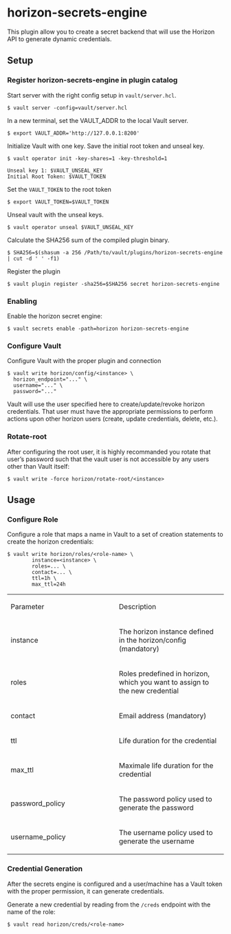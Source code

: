 # horizon-secrets-engine

This plugin allow you to create a secret backend that will use the Horizon API to generate dynamic credentials.

## Setup

### Register horizon-secrets-engine in plugin catalog

Start server with the right config setup in `vault/server.hcl`.

    $ vault server -config=vault/server.hcl

In a new terminal, set the VAULT\_ADDR to the local Vault server.

    $ export VAULT_ADDR='http://127.0.0.1:8200'

Initialize Vault with one key. Save the initial root token and unseal
key.

    $ vault operator init -key-shares=1 -key-threshold=1

    Unseal key 1: $VAULT_UNSEAL_KEY
    Initial Root Token: $VAULT_TOKEN

Set the `VAULT_TOKEN` to the root token

    $ export VAULT_TOKEN=$VAULT_TOKEN

Unseal vault with the unseal keys.

    $ vault operator unseal $VAULT_UNSEAL_KEY

Calculate the SHA256 sum of the compiled plugin binary.

    $ SHA256=$(shasum -a 256 /Path/to/vault/plugins/horizon-secrets-engine | cut -d ' ' -f1)

Register the plugin

    $ vault plugin register -sha256=$SHA256 secret horizon-secrets-engine

### Enabling

Enable the horizon secret engine:

    $ vault secrets enable -path=horizon horizon-secrets-engine

### Configure Vault

Configure Vault with the proper plugin and connection

    $ vault write horizon/config/<instance> \
      horizon_endpoint="..." \
      username="..." \
      password="..."

Vault will use the user specified here to create/update/revoke horizon
credentials. That user must have the appropriate permissions to perform
actions upon other horizon users (create, update credentials, delete,
etc.).

### Rotate-root

After configuring the root user, it is highly recommanded you rotate
that user’s password such that the vault user is not accessible by any
users other than Vault itself:

    $ vault write -force horizon/rotate-root/<instance>


## Usage 

### Configure Role

Configure a role that maps a name in Vault to a set of creation
statements to create the horizon credentials:

    $ vault write horizon/roles/<role-name> \
            instance=<instance> \
            roles=... \
            contact=... \
            ttl=1h \
            max_ttl=24h

<table>
<colgroup>
<col style="width: 50%" />
<col style="width: 50%" />
</colgroup>
<tbody>
<tr class="odd">
<td style="text-align: left;"><p>Parameter</p></td>
<td style="text-align: left;"><p>Description</p></td>
</tr>
<tr class="even">
<td style="text-align: left;"><p>instance</p></td>
<td style="text-align: left;"><p>The horizon instance defined in the
horizon/config (mandatory)</p></td>
</tr>
<tr class="odd">
<td style="text-align: left;"><p>roles</p></td>
<td style="text-align: left;"><p>Roles predefined in horizon, which you
want to assign to the new credential</p></td>
</tr>
<tr class="even">
<td style="text-align: left;"><p>contact</p></td>
<td style="text-align: left;"><p>Email address (mandatory)</p></td>
</tr>
<tr class="odd">
<td style="text-align: left;"><p>ttl</p></td>
<td style="text-align: left;"><p>Life duration for the
credential</p></td>
</tr>
<tr class="even">
<td style="text-align: left;"><p>max_ttl</p></td>
<td style="text-align: left;"><p>Maximale life duration for the
credential</p></td>
</tr>
<tr class="odd">
<td style="text-align: left;"><p>password_policy</p></td>
<td style="text-align: left;"><p>The password policy used to generate
the password</p></td>
</tr>
<tr class="even">
<td style="text-align: left;"><p>username_policy</p></td>
<td style="text-align: left;"><p>The username policy used to generate
the username</p></td>
</tr>
</tbody>
</table>

### Credential Generation

After the secrets engine is configured and a user/machine has a Vault
token with the proper permission, it can generate credentials.

Generate a new credential by reading from the `/creds` endpoint with the
name of the role:

    $ vault read horizon/creds/<role-name>
